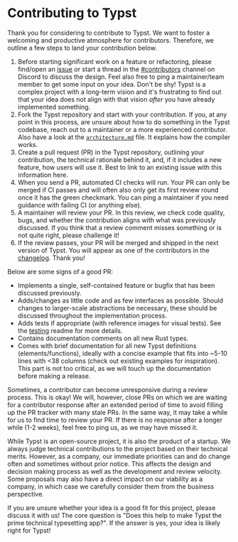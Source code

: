 # Contributing to Typst
Thank you for considering to contribute to Typst. We want to foster a welcoming
and productive atmosphere for contributors. Therefore, we outline a few steps to
land your contribution below.

1. Before starting significant work on a feature or refactoring, please
   find/open an [issue] or start a thread in the [#contributors] channel on
   Discord to discuss the design. Feel also free to ping a maintainer/team
   member to get some input on your idea. Don't be shy! Typst is a complex
   project with a long-term vision and it's frustrating to find out that your
   idea does not align with that vision _after_ you have already implemented
   something.
2. Fork the Typst repository and start with your contribution. If you, at any
   point in this process, are unsure about how to do something in the Typst
   codebase, reach out to a maintainer or a more experienced contributor. Also
   have a look at the [`architecture.md`][architecture] file. It explains how
   the compiler works.
3. Create a pull request (PR) in the Typst repository, outlining your
   contribution, the technical rationale behind it, and, if it includes a new
   feature, how users will use it. Best to link to an existing issue with this
   information here.
4. When you send a PR, automated CI checks will run. Your PR can only be merged
   if CI passes and will often also only get its first review round once it has
   the green checkmark. You can ping a maintainer if you need guidance with
   failing CI (or anything else).
5. A maintainer will review your PR. In this review, we check code quality,
   bugs, and whether the contribution aligns with what was previously discussed.
   If you think that a review comment misses something or is not quite right,
   please challenge it!
6. If the review passes, your PR will be merged and shipped in the next version of
   Typst. You will appear as one of the contributors in the [changelog].
   Thank you!

Below are some signs of a good PR:
- Implements a single, self-contained feature or bugfix that has been discussed
  previously.
- Adds/changes as little code and as few interfaces as possible. Should changes
  to larger-scale abstractions be necessary, these should be discussed
  throughout the implementation process.
- Adds tests if appropriate (with reference images for visual tests). See the
  [testing] readme for more details.
- Contains documentation comments on all new Rust types.
- Comes with brief documentation for all new Typst definitions
  (elements/functions), ideally with a concise example that fits into ~5-10
  lines with <38 columns (check out existing examples for inspiration). This
  part is not too critical, as we will touch up the documentation before making
  a release.

Sometimes, a contributor can become unresponsive during a review process. This
is okay! We will, however, close PRs on which we are waiting for a contributor
response after an extended period of time to avoid filling up the PR tracker
with many stale PRs. In the same way, it may take a while for us to find time to
review your PR. If there is no response after a longer while (1-2 weeks), feel
free to ping us, as we may have missed it.

While Typst is an open-source project, it is also the product of a startup. We
always judge technical contributions to the project based on their technical
merits. However, as a company, our immediate priorities can and do change often
and sometimes without prior notice. This affects the design and decision making
process as well as the development and review velocity. Some proposals may also
have a direct impact on our viability as a company, in which case we carefully
consider them from the business perspective.

If you are unsure whether your idea is a good fit for this project, please
discuss it with us! The core question is "Does this help to make Typst the prime
technical typesetting app?". If the answer is yes, your idea is likely right for
Typst!

[issue]: https://github.com/typst/typst/issues
[testing]: https://github.com/typst/typst/blob/main/tests/README.md
[#contributors]: https://discord.com/channels/1054443721975922748/1088371867913572452
[architecture]: https://github.com/typst/typst/blob/main/docs/dev/architecture.md
[changelog]: https://typst.app/docs/changelog/
